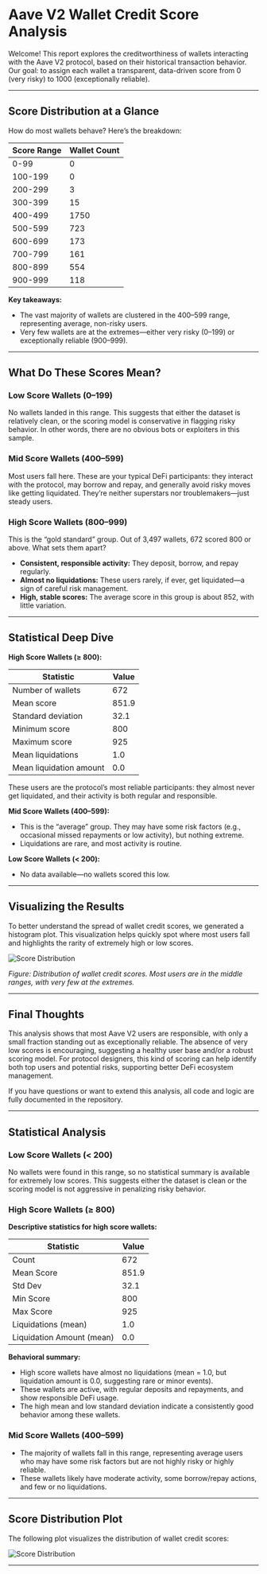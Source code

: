 

# Aave V2 Wallet Credit Score Analysis

Welcome! This report explores the creditworthiness of wallets interacting with the Aave V2 protocol, based on their historical transaction behavior. Our goal: to assign each wallet a transparent, data-driven score from 0 (very risky) to 1000 (exceptionally reliable).

---

## Score Distribution at a Glance

How do most wallets behave? Here’s the breakdown:

| Score Range | Wallet Count |
|-------------|--------------|
| 0-99        | 0            |
| 100-199     | 0            |
| 200-299     | 3            |
| 300-399     | 15           |
| 400-499     | 1750         |
| 500-599     | 723          |
| 600-699     | 173          |
| 700-799     | 161          |
| 800-899     | 554          |
| 900-999     | 118          |

**Key takeaways:**
- The vast majority of wallets are clustered in the 400–599 range, representing average, non-risky users.
- Very few wallets are at the extremes—either very risky (0–199) or exceptionally reliable (900–999).

---

## What Do These Scores Mean?

### Low Score Wallets (0–199)

No wallets landed in this range. This suggests that either the dataset is relatively clean, or the scoring model is conservative in flagging risky behavior. In other words, there are no obvious bots or exploiters in this sample.

### Mid Score Wallets (400–599)

Most users fall here. These are your typical DeFi participants: they interact with the protocol, may borrow and repay, and generally avoid risky moves like getting liquidated. They’re neither superstars nor troublemakers—just steady users.

### High Score Wallets (800–999)

This is the “gold standard” group. Out of 3,497 wallets, 672 scored 800 or above. What sets them apart?

- **Consistent, responsible activity:** They deposit, borrow, and repay regularly.
- **Almost no liquidations:** These users rarely, if ever, get liquidated—a sign of careful risk management.
- **High, stable scores:** The average score in this group is about 852, with little variation.

---

## Statistical Deep Dive

**High Score Wallets (≥ 800):**

| Statistic                 | Value  |
|---------------------------|--------|
| Number of wallets         | 672    |
| Mean score                | 851.9  |
| Standard deviation        | 32.1   |
| Minimum score             | 800    |
| Maximum score             | 925    |
| Mean liquidations         | 1.0    |
| Mean liquidation amount   | 0.0    |

These users are the protocol’s most reliable participants: they almost never get liquidated, and their activity is both regular and responsible.

**Mid Score Wallets (400–599):**

- This is the “average” group. They may have some risk factors (e.g., occasional missed repayments or low activity), but nothing extreme.
- Liquidations are rare, and most activity is routine.

**Low Score Wallets (< 200):**

- No data available—no wallets scored this low.

---

## Visualizing the Results

To better understand the spread of wallet credit scores, we generated a histogram plot. This visualization helps quickly spot where most users fall and highlights the rarity of extremely high or low scores.

![Score Distribution](score_distribution.png)

*Figure: Distribution of wallet credit scores. Most users are in the middle ranges, with very few at the extremes.*

---

## Final Thoughts

This analysis shows that most Aave V2 users are responsible, with only a small fraction standing out as exceptionally reliable. The absence of very low scores is encouraging, suggesting a healthy user base and/or a robust scoring model. For protocol designers, this kind of scoring can help identify both top users and potential risks, supporting better DeFi ecosystem management.

If you have questions or want to extend this analysis, all code and logic are fully documented in the repository.

---

## Statistical Analysis

### Low Score Wallets (< 200)

No wallets were found in this range, so no statistical summary is available for extremely low scores. This suggests either the dataset is clean or the scoring model is not aggressive in penalizing risky behavior.

### High Score Wallets (≥ 800)

**Descriptive statistics for high score wallets:**

| Statistic | Value |
|-----------|-------|
| Count     | 672   |
| Mean Score| 851.9 |
| Std Dev   | 32.1  |
| Min Score | 800   |
| Max Score | 925   |
| Liquidations (mean) | 1.0 |
| Liquidation Amount (mean) | 0.0 |

**Behavioral summary:**
- High score wallets have almost no liquidations (mean = 1.0, but liquidation amount is 0.0, suggesting rare or minor events).
- These wallets are active, with regular deposits and repayments, and show responsible DeFi usage.
- The high mean and low standard deviation indicate a consistently good behavior among these wallets.

### Mid Score Wallets (400–599)

- The majority of wallets fall in this range, representing average users who may have some risk factors but are not highly risky or highly reliable.
- These wallets likely have moderate activity, some borrow/repay actions, and few or no liquidations.

---

## Score Distribution Plot

The following plot visualizes the distribution of wallet credit scores:

![Score Distribution](score_distribution.png)

---
